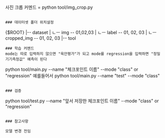 ### 

사진 크롭 커멘드 = 
python tool/img_crop.py
```

### 데이터셋 폴더 위치설정
```
{$ROOT}
|-- dataset
|    ㄴㅡ img -- 01,02,03
|    ㄴㅡ label -- 01, 02, 03
|    ㄴㅡ cropped_img -- 01, 02, 03
|-- tool

```
### 학습 커멘드
mode는 따로 입력하지 않으면 "육안평가"가 되고 mode를 regression을 입력하면 "정밀 기기측정값" 예측이 된다
```
python tool/main.py --name "체크포인트 이름" --mode "class" or "regression"
예를들어서  python tool/main.py --name "test" --mode "class"
```

### 검증
```
python tool/test.py --name "앞서 저장한 체크포인트 이름" --mode "class" or "regression"
```

### 참고사항

모델 변경 전임
